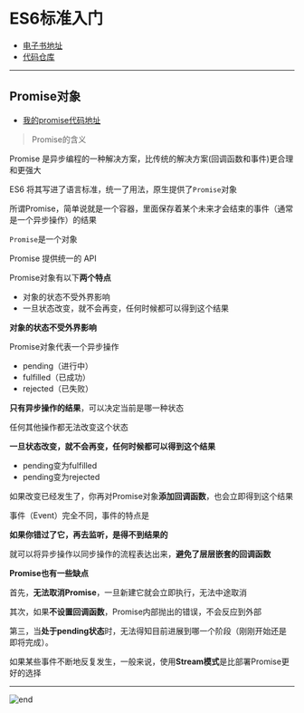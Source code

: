 
# **ES6标准入门**
- [电子书地址](https://wangdoc.com/es6/)
- [代码仓库](https://github.com/wangdoc/es6-tutorial)

------
## **Promise对象**
- [我的promise代码地址](https://github.com/techpang666/js_relearn/blob/master/code/promise/promise.js)

>Promise的含义

Promise 是异步编程的一种解决方案，比传统的解决方案(回调函数和事件)更合理和更强大

ES6 将其写进了语言标准，统一了用法，原生提供了`Promise`对象

所谓Promise，简单说就是一个容器，里面保存着某个未来才会结束的事件（通常是一个异步操作）的结果

`Promise`是一个对象

Promise 提供统一的 API

Promise对象有以下**两个特点**
- 对象的状态不受外界影响
- 一旦状态改变，就不会再变，任何时候都可以得到这个结果

**对象的状态不受外界影响**

Promise对象代表一个异步操作

- pending（进行中）
- fulfilled（已成功）
- rejected（已失败）

**只有异步操作的结果**，可以决定当前是哪一种状态

任何其他操作都无法改变这个状态

**一旦状态改变，就不会再变，任何时候都可以得到这个结果**

- pending变为fulfilled
- pending变为rejected

如果改变已经发生了，你再对Promise对象**添加回调函数**，也会立即得到这个结果

事件（Event）完全不同，事件的特点是

**如果你错过了它，再去监听，是得不到结果的**

就可以将异步操作以同步操作的流程表达出来，**避免了层层嵌套的回调函数**

**Promise也有一些缺点**

首先，**无法取消Promise**，一旦新建它就会立即执行，无法中途取消

其次，如果**不设置回调函数**，Promise内部抛出的错误，不会反应到外部

第三，当**处于pending状态**时，无法得知目前进展到哪一个阶段（刚刚开始还是即将完成）。

如果某些事件不断地反复发生，一般来说，使用**Stream模式**是比部署Promise更好的选择


























------
![end](https://gitee.com/techpang/img_emoji_libs/raw/master/img_bed/markdown_images/end.jpg '富婆加我吧不想努力了')
